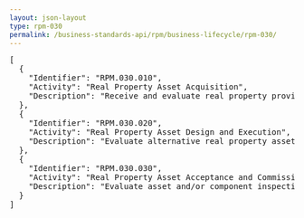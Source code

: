 ```yaml
---
layout: json-layout
type: rpm-030
permalink: /business-standards-api/rpm/business-lifecycle/rpm-030/
---
```

<pre>
[  
  {
    "Identifier": "RPM.030.010",
    "Activity": "Real Property Asset Acquisition",
    "Description": "Receive and evaluate real property provider proposals; Develop recommendation for selected provider; Develop input on contract terms and conditions; Conduct pre-negotiations analyses (e.g., appraisals, just compensation estimate, lease pricing); Negotiate final just compensation amount; Determine lease agreement amount; Develop lease agreement supporting information; Determine funds availability and request funds obligation for lease agreement; Develop and provide notice of displacement or notice to vacate; Develop occupancy agreement and obtain approval; Develop, negotiate, and execute interagency agreements for asset transfer or use from another agency; Determine funds availability and request funds obligation for interagency agreements for asset transfer or use from another agency; Negotiate government-required easements, permits, licenses, and access rights agreements"
  },
  {
    "Identifier": "RPM.030.020",
    "Activity": "Real Property Asset Design and Execution",
    "Description": "Evaluate alternative real property asset and/or component design plans (e.g., buildings, building interiors, roads, bridges) and select preferred alternative; Evaluate detailed real property asset and/or component design, including specifications, and provide feedback; Update feasibility and impact assessments; Determine cost and budget changes; Evaluate real property asset and/or component construction documentation (e.g., plans) and provide feedback; Approve/disapprove real property asset and/or component construction documentation; Verify cost estimates are still within budget; Develop and provide notification of swing space relocation to existing tenants; Plan and execute asset transfer to the government and update asset record; Evaluate contractor project and other plans; Plan and monitor real property asset acquisition execution progress (e.g., construction, purchase, lease, improvements, in-progress inspections and testing); Notify provider of risks, issues, and concerns and monitor corrective action(s); Evaluate change orders against original agreement and obtain approval; Determine agreement modification supporting information; Determine budget modification information and obtain approval"
  },
  {
    "Identifier": "RPM.030.030",
    "Activity": "Real Property Asset Acceptance and Commissioning",
    "Description": "Evaluate asset and/or component inspection and testing information; Identify inspection and testing failures; Notify provider of inspection and testing failures and monitor corrective action(s); Receive and evaluate asset and/or component turnover documentation (e.g., warranties); Determine and provide amount to withhold from final payment; Verify completion status information for final inspections, testing, and corrective actions; Evaluate completed asset performance results against predicted performance; Issue occupancy permit(s); Evaluate beneficial occupancy request and obtain approval; Verify completion of real property asset and/or component; Determine acceptance; Provide complete documentation to support acceptance and commissioning of the real property asset; Determine depreciation information and request accumulation of depreciation expense; Evaluate deferred or seasonal real property asset and/or component inspections or testing information, identify issues and concerns, and monitor corrective action(s); Develop real property asset and/or component commissioning report"
  }
]
</pre>